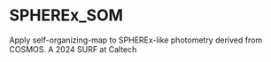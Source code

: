 # SPHEREx_SOM
Apply self-organizing-map to SPHEREx-like photometry derived from COSMOS.
A 2024 SURF at Caltech

